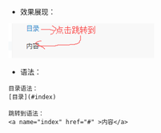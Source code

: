 - 效果展现：

![](image/12.png)

- 语法：
```
目录语法：
[目录](#index)

跳转到语法：
<a name="index" href="#" >内容</a>
```


